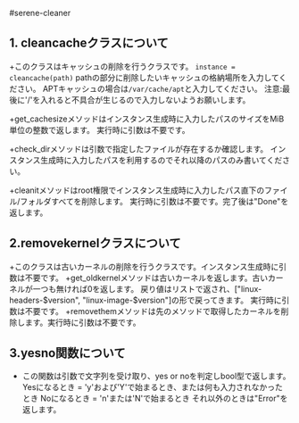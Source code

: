 #serene-cleaner
## 1. cleancacheクラスについて
+このクラスはキャッシュの削除を行うクラスです。
`instance = cleancache(path)`
pathの部分に削除したいキャッシュの格納場所を入力してください。
APTキャッシュの場合は`/var/cache/apt`と入力してください。
注意:最後に'/'を入れると不具合が生じるので入力しないようお願いします。

+get_cachesizeメソッドはインスタンス生成時に入力したパスのサイズをMiB単位の整数で返します。
実行時に引数は不要です。

+check_dirメソッドは引数で指定したファイルが存在するか確認します。
インスタンス生成時に入力したパスを利用するのでそれ以降のパスのみ書いてください。

+cleanitメソッドはroot権限でインスタンス生成時に入力したパス直下のファイル/フォルダすべてを削除します。
実行時に引数は不要です。完了後は"Done"を返します。

## 2.removekernelクラスについて
+このクラスは古いカーネルの削除を行うクラスです。インスタンス生成時に引数は不要です。
+get_oldkernelメソッドは古いカーネルを返します。古いカーネルが一つも無ければ0を返します。
戻り値はリストで返され、["linux-headers-$version", "linux-image-$version"]の形で戻ってきます。
実行時に引数は不要です。
+removethemメソッドは先のメソッドで取得したカーネルを削除します。実行時に引数は不要です。

## 3.yesno関数について
+ この関数は引数で文字列を受け取り、yes or noを判定しbool型で返します。
Yesになるとき = 'y'および'Y'で始まるとき、または何も入力されなかったとき
Noになるとき = 'n'または'N'で始まるとき
それ以外のときは"Error"を返します。